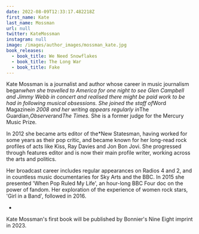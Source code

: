 ```yaml
---
date: 2022-08-09T12:33:17.482218Z
first_name: Kate
last_name: Mossman
url: null
twitter: KateMossman
instagram: null
image: /images/author_images/mossman_kate.jpg
book_releases:
  - book_title: We Need Snowflakes
  - book_title: The Long War
  - book_title: Fake
---
```

Kate Mossman is a journalist and author whose career in music journalism began*when she travelled to America for one night to see Glen Campbell and Jimmy Webb in concert and realised there might be paid work to be had in following musical obsessions. She joined the staff of*Word Magazine*in 2008 and her writing appears regularly in*The Guardian,*Observer*and*The Times.* She is a former judge for the Mercury Music Prize.



In 2012 she became arts editor of the*New Statesman, having worked for some years as their pop critic, and became known for her long-read rock profiles of acts like Kiss, Ray Davies and Jon Bon Jovi. She progressed through features editor and is now their main profile writer, working across the arts and politics.

Her broadcast career includes regular appearances on Radios 4 and 2, and in countless music documentaries for Sky Arts and the BBC. In 2015 she presented 'When Pop Ruled My Life', an hour-long BBC Four doc on the power of fandom. Her exploration of the experience of women rock stars, 'Girl in a Band', followed in 2016.

*

Kate Mossman's first book will be published by Bonnier's Nine Eight imprint in 2023.